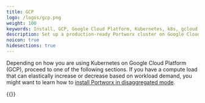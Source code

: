 ```yaml
---
title: GCP
logo: /logos/gcp.png
weight: 100
keywords: Install, GCP, Google Cloud Platform, Kubernetes, k8s, gcloud
description: Set up a production-ready Portworx cluster on Google Cloud Platform (GCP).
noicon: true
hidesections: true
---
```


Depending on how you are using Kubernetes on Google Cloud Platform (GCP), proceed to one of the following sections. If you have a compute load that can elastically increase or decrease based on workload demand, you might want to learn how to [install Portworx in disaggregated mode](/portworx-install-with-kubernetes/disaggregated/).

{{<homelist series="px-k8s-gcp">}}
